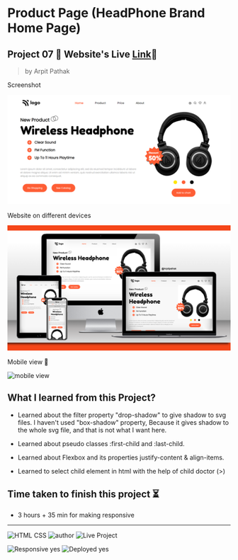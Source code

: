 # Product Page (HeadPhone Brand Home Page)

## Project 07 🚀 Website's Live [Link](https://headphone-page.netlify.app/)🔗


>by Arpit Pathak

Screenshot

![project 07 screenshot](./screenshots/Desktop%2007.png)

Website on different devices

![project 07 screenshot](./screenshots/7mockup.png)

Mobile view 📲

![mobile view](./screenshots/project07.gif)

## What I learned from this Project? 

- Learned about the filter property "drop-shadow" to give shadow to svg files. I haven't used "box-shadow" property, Because it gives shadow to the whole svg file, and that is not what I want here.

- Learned about pseudo classes  :first-child and :last-child.
- Learned about Flexbox and its properties justify-content & align-items.
- Learned to select child element in html with the help of child doctor (>)


## Time taken to finish this project ⏳
- 3 hours + 35 min for making responsive
---
![HTML CSS](https://img.shields.io/badge/HTML-CSS-orange)
![author](https://img.shields.io/badge/author-Arpit--Pathak-blue)
![Live Project](https://img.shields.io/badge/Live--Project-7-green)

![Responsive yes](https://img.shields.io/badge/Responsive-yes-ecff19)
![Deployed yes](https://img.shields.io/badge/Deployed-yes-38B2AC)